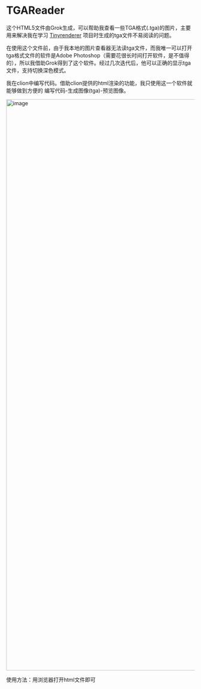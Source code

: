 # TGAReader
这个HTML5文件由Grok生成，可以帮助我查看一些TGA格式(.tga)的图片，主要用来解决我在学习 [Tinyrenderer](https://github.com/ssloy/tinyrenderer) 项目时生成的tga文件不易阅读的问题。

在使用这个文件前，由于我本地的图片查看器无法读tga文件，而我唯一可以打开tga格式文件的软件是Adobe Photoshop（需要花很长时间打开软件，是不值得的），所以我借助Grok得到了这个软件。经过几次迭代后，他可以正确的显示tga文件，支持切换深色模式。

我在clion中编写代码。借助clion提供的html渲染的功能，我只使用这一个软件就能够做到方便的 编写代码-生成图像(tga)-预览图像。

<img width="2559" height="1528" alt="image" src="https://github.com/user-attachments/assets/0905feb9-dc6f-47ee-8751-3a2c013d16fb" />

使用方法：用浏览器打开html文件即可
